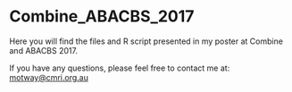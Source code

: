 # Combine_ABACBS_2017

Here you will find the files and R script presented in my poster at Combine and ABACBS 2017.

If you have any questions, please feel free to contact me at: motway@cmri.org.au
